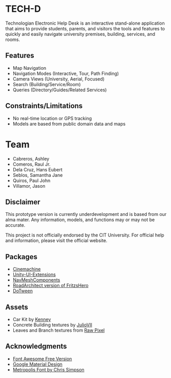 # TECH-D


Technologian Electronic Help Desk  is an interactive stand-alone application that aims to provide students, parents, and visitors the tools and features to quickly and easily navigate university premises, building, services, and rooms.

## Features

- Map Navigation
- Navigation Modes (Interactive, Tour, Path Finding)
- Camera Views (University, Aerial, Focused)
- Search (Building/Service/Room)
- Queries (Directory/Guides/Related Services)


## Constraints/Limitations

- No real-time location or GPS tracking
- Models are based from public domain data and maps


# Team

- Cabreros, Ashley
- Comeros, Raul Jr.
- Dela Cruz, Hans Eubert
- Seblos, Samantha Jane
- Quiros, Paul John
- Villamor, Jason


## Disclaimer

This prototype version is currently underdevelopment and is based from our alma mater. Any information, models, and functions may or may not be accurate. 

This project is not officially endorsed by the CIT University. For official help and information, please visit the official website.


## Packages

- [Cinemachine](https://unity.com/unity/features/editor/art-and-design/cinemachine)
- [Unity-UI-Extensions](https://bitbucket.org/UnityUIExtensions/unity-ui-extensions/wiki/Home)
- [NavMeshComponents](https://github.com/Unity-Technologies/NavMeshComponents)
- [RoadArchitect version of FritzsHero](https://github.com/FritzsHero/RoadArchitect/projects/1)
- [DoTween](http://dotween.demigiant.com/)


## Assets

- Car Kit by [Kenney](https://www.kenney.nl)
- Concrete Building textures by [JulioVII](https://itch.io/profile/juliovii)
- Leaves and Branch textures from [Raw Pixel](https://www.rawpixel.com/)


## Acknowledgments

- [Font Awesome Free Version](https://fontawesome.com)
- [Google Material Design](https://material.io/tools/icons/?style=baseline)
- [Metropolis Font by Chris Simpson](https://fontsarena.com/metropolis-by-chris-simpson/)
